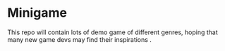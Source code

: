 # Minigame

This repo will contain lots of demo game of different genres, hoping that many new game devs may find their inspirations .